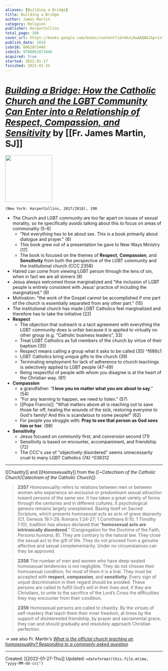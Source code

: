 ```yaml
---
aliases: [Building a Bridge]
title: Building a Bridge
author: James Martin
category: Religion
publisher: HarperCollins
total_page: 208
cover_url: https://books.google.com/books/content?id=hKxLDwAAQBAJ&printsec=frontcover&img=1&zoom=1&edge=curl&source=gbs_api
publish_date: 2018
isbn10: 006287344X
isbn13: 9780062873446
acquired: true
started: 2022-01-17
finished: 2022-01-25
---
```

# [*Building a Bridge: How the Catholic Church and the LGBT Community Can Enter into a Relationship of Respect, Compassion, and Sensitivity*](https://www.harpercollins.com/products/building-a-bridge-james-martin?variant=32117748236322) by [[Fr. James Martin, SJ]]

<img src="https://cdn.shopify.com/s/files/1/0285/2821/4050/products/9780062837530.jpg?v=1641494022" width=150>

`(New York: HarperCollins, 2017/2018), 190`

- The Church and LGBT community are too far apart on issues of sexual morality, so he specifically avoids talking about this to focus on areas of commonality (5-6)
	- "Not everything has to be about sex. This is a book primarily about dialogue and prayer." (6)
	- This book grew out of a presentation he gave to New Ways Ministry (17)
	- The book is focused on the themes of **Respect**, **Compassion**, and **Sensitivity** from both the perspective of the LGBT community and the institutional church (CCC 2358)
- Hatred can come from viewing LGBT person through the lens of sin, when in fact we are all sinners (8)
- Jesus always welcomed those marginalized and "the inclusion of LGBT people is entirely consistent with Jesus' practice of including the marginalized." (9)
- Motivation: "the work of the Gospel cannot be accomplished if one part of the church is essentially separated from any other part." (15)
- The institutional church has made LGBT Catholics feel marginalized and therefore has to take the initiative (22)
- **Respect**
	- The objection that outreach is a tacit agreement with everything the LGBT community does is unfair because it is applied to virtually no other group (e.g. "Catholic business leaders", 33) 
	- Treat LGBT Catholics as full members of the church by virtue of their baptism (35)
	- Respect means calling a group what it asks to be called (35) ^f686c1
	- LGBT Catholics bring unique gifts to the church (39)
	- Terminating employment for lack of adherence to church teachings is selectively applied to LGBT people (47-49)
	- Being respectful of people with whom you disagree is at the heart of the Christian way. (81)
- **Compassion**
	- a grandfather: "**I love you no matter what you are about to say**." (54)
	- "For any learning to happen, we need to listen." (57)
	- [[Pope Francis]]: "What matters above all is reaching out to save those far off, healing the wounds of the sick, restoring everyone to God's family! And this is scandalous to some people!" (62)
	- For people you struggle with: **Pray to see that person as God sees him or her**. (98)
- **Sensitivity**
	- Jesus focused on *community* first, and *conversion* second (71)
	- Sensitivity is based on encounter, accompaniment, and friendship (72)
	- The CCC's use of "objectively disordered" seems unnecessarily cruel to many LGBT Catholics (74) ^038312

--- 
[[Chastity]] and [[Homosexuality]] from the *[[~Catechism of the Catholic Church|Catechism of the Catholic Church]]*:

>**2357** Homosexuality refers to relations between men or between women who experience an exclusive or predominant sexual attraction toward persons of the same sex. It has taken a great variety of forms through the centuries and in different cultures. It psychological genesis remains largely unexplained. Basing itself on Sacred Scripture, which presents homosexual acts as acts of grave depravity (Cf. Genesis 19:1-29; Romans 1:24-27; 1 Corinthians 6:10; 1 Timothy 1:10), tradition has always declared that “**homosexual acts are intrinsically disordered**.” (Congregation for the Doctrine of the Faith, *Persona humana*, 8). They are contrary to the natural law. They close the sexual act to the gift of life. They do not proceed from a genuine affective and sexual complementarity. Under no circumstances can they be approved.  

>**2358** The number of men and women who have deep-seated homosexual tendencies is not negligible. They do not choose their homosexual condition; for most of them it is a trial. They must be accepted with **respect**, **compassion**, and **sensitivity**. Every sign of unjust discrimination in their regard should be avoided. These persons are called to fulfill God’s will in their lives and, if they are Christians, to unite to the sacrifice of the Lord’s Cross the difficulties they may encounter from their condition.  

>**2359** Homosexual persons are called to chastity. By the virtues of self-mastery that teach them their inner freedom, at times by the support of disinterested friendship, by prayer and sacramental grace, they can and should gradually and resolutely approach Christian perfection.
 
→ see also Fr. Martin's *[What is the official church teaching on homosexuality? Responding to a commonly asked question](https://www.americamagazine.org/faith/2018/04/06/what-official-church-teaching-homosexuality-responding-commonly-asked-question)*

---
Created: [[2022-01-27-Thu]]
Updated: `=dateformat(this.file.mtime, "yyyy-MM-dd-ccc")`
